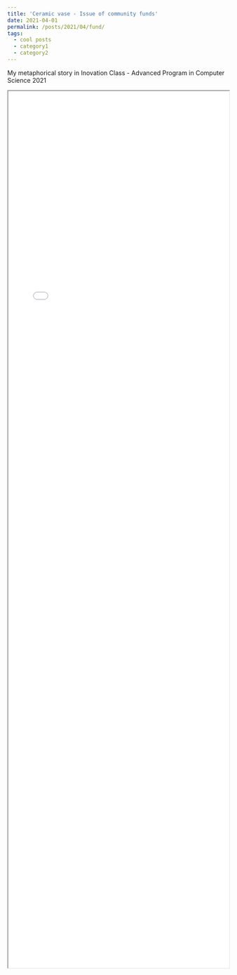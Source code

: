 ```yaml
---
title: 'Ceramic vase - Issue of community funds'
date: 2021-04-01
permalink: /posts/2021/04/fund/
tags:
  - cool posts
  - category1
  - category2
---
```


My metaphorical story in Inovation Class - Advanced Program in Computer Science 2021

<iframe src="/files/fund.pdf" width="100%" height="2000"></iframe>
